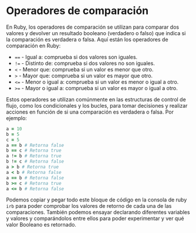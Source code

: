 # Operadores de comparación

En Ruby, los operadores de comparación se utilizan para comparar dos valores y devolver un resultado booleano (verdadero o falso) que indica si la comparación es verdadera o falsa. Aquí están los operadores de comparación en Ruby:

- `==` - Igual a: comprueba si dos valores son iguales.
- `!=` - Distinto de: comprueba si dos valores no son iguales.
- `<` - Menor que: comprueba si un valor es menor que otro.
- `>` - Mayor que: comprueba si un valor es mayor que otro.
- `<=` - Menor o igual a: comprueba si un valor es menor o igual a otro.
- `>=` - Mayor o igual a: comprueba si un valor es mayor o igual a otro.

Estos operadores se utilizan comúnmente en las estructuras de control de flujo, como los condicionales y los bucles, para tomar decisiones y realizar acciones en función de si una comparación es verdadera o falsa. Por ejemplo:

```ruby
a = 10
b = 5
c = 5
a == b # Retorna false
b == c # Retorna true
a != b # Retorna true
b != c # Retorna false
a > b # Retorna true
a < b # Retorna false
a == b # Retorna false
b >= c # Retorna true
a <= b # Retorna false
```

Podemos copiar y pegar todo este bloque de código en la consola de ruby `irb` para poder comprobar los valores de retorno de cada una de las comparaciones. También podemos ensayar declarando diferentes variables y valores y comparándolos entre ellos para poder experimentar y ver qué valor Booleano es retornado.